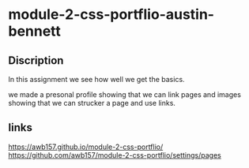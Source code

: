 # module-2-css-portflio-austin-bennett

## Discription 
In this assignment we see how well we get the basics. 

 we made a presonal profile showing that we can link pages and images showing that we can strucker a page and use links.

 ## links

 https://awb157.github.io/module-2-css-portflio/
 https://github.com/awb157/module-2-css-portflio/settings/pages
